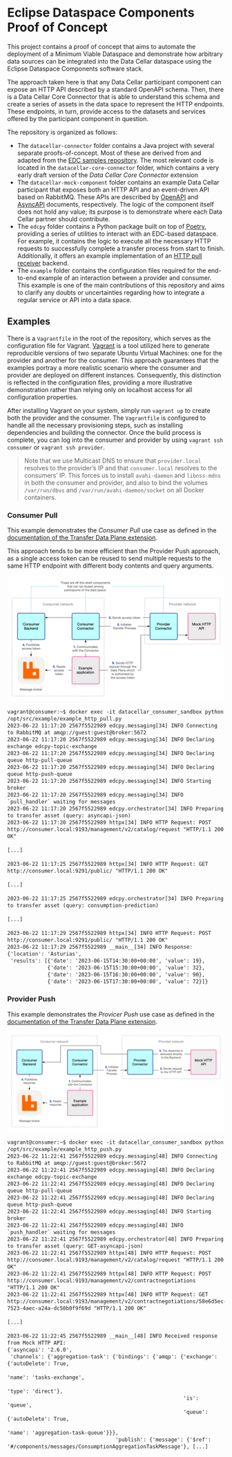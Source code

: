 # Eclipse Dataspace Components Proof of Concept

This project contains a proof of concept that aims to automate the deployment of a Minimum Viable Dataspace and demonstrate how arbitrary data sources can be integrated into the Data Cellar dataspace using the Eclipse Dataspace Components software stack.

The approach taken here is that any Data Cellar participant component can expose an HTTP API described by a standard OpenAPI schema. Then, there is a Data Cellar Core Connector that is able to understand this schema and create a series of assets in the data space to represent the HTTP endpoints. These endpoints, in turn, provide access to the datasets and services offered by the participant component in question.

The repository is organized as follows:

* The `datacellar-connector` folder contains a Java project with several separate proofs-of-concept. Most of these are derived from and adapted from the [EDC samples repository](https://github.com/eclipse-edc/Samples). The most relevant code is located in the `datacellar-core-connector` folder, which contains a very early draft version of the _Data Cellar Core Connector_ extension
* The `datacellar-mock-component` folder contains an example Data Cellar participant that exposes both an HTTP API and an event-driven API based on RabbitMQ. These APIs are described by [OpenAPI](https://learn.openapis.org/) and [AsyncAPI](https://www.asyncapi.com/docs) documents, respectively. The logic of the component itself does not hold any value; its purpose is to demonstrate where each Data Cellar partner should contribute.
* The `edcpy` folder contains a Python package built on top of [Poetry](https://python-poetry.org/), providing a series of utilities to interact with an EDC-based dataspace. For example, it contains the logic to execute all the necessary HTTP requests to successfully complete a transfer process from start to finish. Additionally, it offers an example implementation of an [HTTP pull receiver](https://github.com/eclipse-edc/Connector/tree/main/extensions/control-plane/transfer/transfer-data-plane) backend.
* The `example` folder contains the configuration files required for the end-to-end example of an interaction between a provider and consumer. This example is one of the main contributions of this repository and aims to clarify any doubts or uncertainties regarding how to integrate a regular service or API into a data space.

## Examples

There is a `Vagrantfile` in the root of the repository, which serves as the configuration file for Vagrant. [Vagrant](https://www.vagrantup.com/) is a tool utilized here to generate reproducible versions of two separate Ubuntu Virtual Machines: one for the provider and another for the consumer. This approach guarantees that the examples portray a more realistic scenario where the consumer and provider are deployed on different instances. Consequently, this distinction is reflected in the configuration files, providing a more illustrative demonstration rather than relying only on localhost access for all configuration properties.

After installing Vagrant on your system, simply run `vagrant up` to create both the provider and the consumer. The `Vagrantfile` is configured to handle all the necessary provisioning steps, such as installing dependencies and building the connector. Once the build process is complete, you can log into the consumer and provider by using `vagrant ssh consumer` or `vagrant ssh provider`.

> Note that we use Multicast DNS to ensure that `provider.local` resolves to the provider’s IP and that `consumer.local` resolves to the consumers’ IP. This forces us to install `avahi-daemon` and `libnss-mdns` in both the consumer and provider, and also to bind the volumes `/var/run/dbus` and `/var/run/avahi-daemon/socket` on all Docker containers.

### Consumer Pull

This example demonstrates the _Consumer Pull_ use case as defined in the [documentation of the Transfer Data Plane extension](https://github.com/eclipse-edc/Connector/tree/main/extensions/control-plane/transfer/transfer-data-plane).

This approach tends to be more efficient than the Provider Push approach, as a single access token can be reused to send multiple requests to the same HTTP endpoint with different body contents and query arguments.


![HTTP Pull example](./diagrams/http-pull-example.png "HTTP Pull example")

```console
vagrant@consumer:~$ docker exec -it datacellar_consumer_sandbox python /opt/src/example/example_http_pull.py
2023-06-22 11:17:20 2567f5522989 edcpy.messaging[34] INFO Connecting to RabbitMQ at amqp://guest:guest@broker:5672
2023-06-22 11:17:20 2567f5522989 edcpy.messaging[34] INFO Declaring exchange edcpy-topic-exchange
2023-06-22 11:17:20 2567f5522989 edcpy.messaging[34] INFO Declaring queue http-pull-queue
2023-06-22 11:17:20 2567f5522989 edcpy.messaging[34] INFO Declaring queue http-push-queue
2023-06-22 11:17:20 2567f5522989 edcpy.messaging[34] INFO Starting broker
2023-06-22 11:17:20 2567f5522989 edcpy.messaging[34] INFO `pull_handler` waiting for messages
2023-06-22 11:17:20 2567f5522989 edcpy.orchestrator[34] INFO Preparing to transfer asset (query: asyncapi-json)
2023-06-22 11:17:20 2567f5522989 httpx[34] INFO HTTP Request: POST http://consumer.local:9193/management/v2/catalog/request "HTTP/1.1 200 OK"

[...]

2023-06-22 11:17:25 2567f5522989 httpx[34] INFO HTTP Request: GET http://consumer.local:9291/public/ "HTTP/1.1 200 OK"

[...]

2023-06-22 11:17:25 2567f5522989 edcpy.orchestrator[34] INFO Preparing to transfer asset (query: consumption-prediction)

[...]

2023-06-22 11:17:29 2567f5522989 httpx[34] INFO HTTP Request: POST http://consumer.local:9291/public/ "HTTP/1.1 200 OK"
2023-06-22 11:17:29 2567f5522989 __main__[34] INFO Response:
{'location': 'Asturias',
 'results': [{'date': '2023-06-15T14:30:00+00:00', 'value': 19},
             {'date': '2023-06-15T15:30:00+00:00', 'value': 32},
             {'date': '2023-06-15T16:30:00+00:00', 'value': 90},
             {'date': '2023-06-15T17:30:00+00:00', 'value': 72}]}
```

### Provider Push

This example demonstrates the _Provicer Push_ use case as defined in the [documentation of the Transfer Data Plane extension](https://github.com/eclipse-edc/Connector/tree/main/extensions/control-plane/transfer/transfer-data-plane).

![HTTP Push example](./diagrams/http-push-example.png "HTTP Push example")

```console
vagrant@consumer:~$ docker exec -it datacellar_consumer_sandbox python /opt/src/example/example_http_push.py
2023-06-22 11:22:41 2567f5522989 edcpy.messaging[48] INFO Connecting to RabbitMQ at amqp://guest:guest@broker:5672
2023-06-22 11:22:41 2567f5522989 edcpy.messaging[48] INFO Declaring exchange edcpy-topic-exchange
2023-06-22 11:22:41 2567f5522989 edcpy.messaging[48] INFO Declaring queue http-pull-queue
2023-06-22 11:22:41 2567f5522989 edcpy.messaging[48] INFO Declaring queue http-push-queue
2023-06-22 11:22:41 2567f5522989 edcpy.messaging[48] INFO Starting broker
2023-06-22 11:22:41 2567f5522989 edcpy.messaging[48] INFO `push_handler` waiting for messages
2023-06-22 11:22:41 2567f5522989 edcpy.orchestrator[48] INFO Preparing to transfer asset (query: GET-asyncapi-json)
2023-06-22 11:22:41 2567f5522989 httpx[48] INFO HTTP Request: POST http://consumer.local:9193/management/v2/catalog/request "HTTP/1.1 200 OK"
2023-06-22 11:22:41 2567f5522989 httpx[48] INFO HTTP Request: POST http://consumer.local:9193/management/v2/contractnegotiations "HTTP/1.1 200 OK"
2023-06-22 11:22:41 2567f5522989 httpx[48] INFO HTTP Request: GET http://consumer.local:9193/management/v2/contractnegotiations/58e6d5ec-7523-4aec-a24a-dc50b0f9f69d "HTTP/1.1 200 OK"

[...]

2023-06-22 11:22:45 2567f5522989 __main__[48] INFO Received response from Mock HTTP API:
{'asyncapi': '2.6.0',
 'channels': {'aggregation-task': {'bindings': {'amqp': {'exchange': {'autoDelete': True,
                                                                      'name': 'tasks-exchange',
                                                                      'type': 'direct'},
                                                         'is': 'queue',
                                                         'queue': {'autoDelete': True,
                                                                   'name': 'aggregation-task-queue'}}},
                                   'publish': {'message': {'$ref': '#/components/messages/ConsumptionAggregationTaskMessage'}, [...]
```